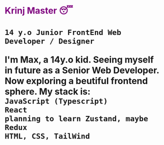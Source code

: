 <h1 style="color:purple;">Krinj Master 😴<h1/>

**`14 y.o Junior FrontEnd Web Developer / Designer`**

I'm Max, a 14y.o kid. Seeing myself in future as a Senior Web Developer. Now exploring a beutiful frontend sphere. My stack is:<br>
`JavaScript (Typescript)`<br>
`React`<br>
`planning to learn Zustand, maybe Redux`<br>
`HTML, CSS, TailWind`<br>


